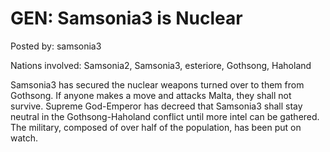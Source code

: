# GEN: Samsonia3 is Nuclear

Posted by: samsonia3

Nations involved: Samsonia2, Samsonia3, esteriore, Gothsong, Haholand

Samsonia3 has secured the nuclear weapons turned over to them from Gothsong. If anyone makes a move and attacks Malta, they shall not survive. Supreme God-Emperor has decreed that Samsonia3 shall stay neutral in the Gothsong-Haholand conflict until more intel can be gathered. The military, composed of over half of the population, has been put on watch. 
